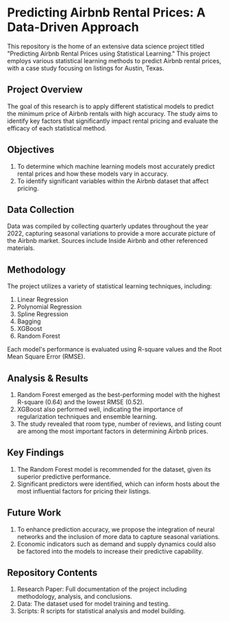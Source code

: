 # Predicting Airbnb Rental Prices: A Data-Driven Approach
This repository is the home of an extensive data science project titled "Predicting Airbnb Rental Prices using Statistical Learning." This project employs various statistical learning methods to predict Airbnb rental prices, with a case study focusing on listings for Austin, Texas.

## Project Overview
The goal of this research is to apply different statistical models to predict the minimum price of Airbnb rentals with high accuracy. The study aims to identify key factors that significantly impact rental pricing and evaluate the efficacy of each statistical method.

## Objectives
1. To determine which machine learning models most accurately predict rental prices and how these models vary in accuracy.
2. To identify significant variables within the Airbnb dataset that affect pricing.

## Data Collection
Data was compiled by collecting quarterly updates throughout the year 2022, capturing seasonal variations to provide a more accurate picture of the Airbnb market. Sources include Inside Airbnb and other referenced materials.

## Methodology
The project utilizes a variety of statistical learning techniques, including:
1. Linear Regression
2. Polynomial Regression
3. Spline Regression
4. Bagging
5. XGBoost
6. Random Forest

Each model's performance is evaluated using R-square values and the Root Mean Square Error (RMSE).

## Analysis & Results
1. Random Forest emerged as the best-performing model with the highest R-square (0.64) and the lowest RMSE (0.52).
2. XGBoost also performed well, indicating the importance of regularization techniques and ensemble learning.
3. The study revealed that room type, number of reviews, and listing count are among the most important factors in determining Airbnb prices.

## Key Findings
1. The Random Forest model is recommended for the dataset, given its superior predictive performance.
2. Significant predictors were identified, which can inform hosts about the most influential factors for pricing their listings.

## Future Work
1. To enhance prediction accuracy, we propose the integration of neural networks and the inclusion of more data to capture seasonal variations.
2. Economic indicators such as demand and supply dynamics could also be factored into the models to increase their predictive capability.

## Repository Contents
1. Research Paper: Full documentation of the project including methodology, analysis, and conclusions.
2. Data: The dataset used for model training and testing.
3. Scripts: R scripts for statistical analysis and model building.





